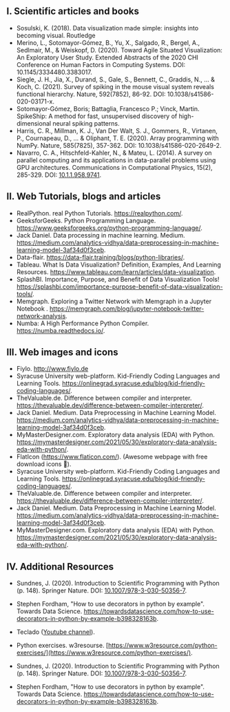 ## I. Scientific articles and books

+ Sosulski, K. (2018). Data visualization made simple: insights into becoming visual. Routledge
+ Merino, L., Sotomayor-Gómez, B., Yu, X., Salgado, R., Bergel, A., Sedlmair, M., & Weiskopf, D. (2020). Toward Agile Situated Visualization: An Exploratory User Study. Extended Abstracts of the 2020 CHI Conference on Human Factors in Computing Systems. DOI: 10.1145/3334480.3383017.
+ Siegle, J. H., Jia, X., Durand, S., Gale, S., Bennett, C., Graddis, N., … & Koch, C. (2021). Survey of spiking in the mouse visual system reveals functional hierarchy. Nature, 592(7852), 86-92. DOI: 10.1038/s41586-020-03171-x.
+ Sotomayor-Gómez, Boris; Battaglia, Francesco P.; Vinck, Martin. SpikeShip: A method for fast, unsupervised discovery of high-dimensional neural spiking patterns.
+ Harris, C. R., Millman, K. J., Van Der Walt, S. J., Gommers, R., Virtanen, P., Cournapeau, D., ... & Oliphant, T. E. (2020). Array programming with NumPy. Nature, 585(7825), 357-362. DOI: 10.1038/s41586-020-2649-2.
+ Navarro, C. A., Hitschfeld-Kahler, N., & Mateu, L. (2014). A survey on parallel computing and its applications in data-parallel problems using GPU architectures. Communications in Computational Physics, 15(2), 285-329. DOI: [10.1.1.958.9741](https://citeseerx.ist.psu.edu/viewdoc/download?doi=10.1.1.958.9741&rep=rep1&type=pdf).

## II. Web Tutorials, blogs and articles

+ RealPython. real Python Tutorials. https://realpython.com/.
+ GeeksforGeeks. Python Programming Language. https://www.geeksforgeeks.org/python-programming-language/.
+ Jack Daniel. Data processing in machine learning. Medium. https://medium.com/analytics-vidhya/data-preprocessing-in-machine-learning-model-3af34d0f3ceb.
+ Data-flair. https://data-flair.training/blogs/python-libraries/.
+ Tableau. What Is Data Visualization? Definition, Examples, And Learning Resources. https://www.tableau.com/learn/articles/data-visualization.
+ SplashBI. Importance, Purpose, and Benefit of Data Visualization Tools! https://splashbi.com/importance-purpose-benefit-of-data-visualization-tools/.
+ Memgraph. Exploring a Twitter Network with Memgraph in a Jupyter Notebook . https://memgraph.com/blog/jupyter-notebook-twitter-network-analysis.
+ Numba: A High Performance Python Compiler. https://numba.readthedocs.io/.

## III. Web images and icons

+ Fiylo. http://www.fiylo.de
+ Syracuse University web-platform. Kid-Friendly Coding Languages and Learning Tools. https://onlinegrad.syracuse.edu/blog/kid-friendly-coding-languages/.
+ TheValuable.de. Difference between compiler and interpreter. https://thevaluable.dev/difference-between-compiler-interpreter/.
+ Jack Daniel. Medium. Data Preprocessing in Machine Learning Model. https://medium.com/analytics-vidhya/data-preprocessing-in-machine-learning-model-3af34d0f3ceb. 
+ MyMasterDesigner.com. Exploratory data analysis (EDA) with Python. https://mymasterdesigner.com/2021/05/30/exploratory-data-analysis-eda-with-python/. 
+ FlatIcon (https://www.flaticon.com/). (Awesome webpage with free download icons 🖤).
+ Syracuse University web-platform. Kid-Friendly Coding Languages and Learning Tools. https://onlinegrad.syracuse.edu/blog/kid-friendly-coding-languages/.
+ TheValuable.de. Difference between compiler and interpreter. https://thevaluable.dev/difference-between-compiler-interpreter/.
+ Jack Daniel. Medium. Data Preprocessing in Machine Learning Model. https://medium.com/analytics-vidhya/data-preprocessing-in-machine-learning-model-3af34d0f3ceb. 
+ MyMasterDesigner.com. Exploratory data analysis (EDA) with Python. https://mymasterdesigner.com/2021/05/30/exploratory-data-analysis-eda-with-python/. 


## IV. Additional Resources

+ Sundnes, J. (2020). Introduction to Scientific Programming with Python (p. 148). Springer Nature. DOI: [10.1007/978-3-030-50356-7](https://doi.org/10.1007/978-3-030-50356-7).
+ Stephen Fordham, "How to use decorators in python by example". Towards Data Science. https://towardsdatascience.com/how-to-use-decorators-in-python-by-example-b398328163b.

+ Teclado ([Youtube channel](https://www.youtube.com/channel/UCINg1S61mpN7dZW8vR2ikCw)).
+ Python exercises. w3resourse. [https://www.w3resource.com/python-exercises/](https://www.w3resource.com/python-exercises/).

+ Sundnes, J. (2020). Introduction to Scientific Programming with Python (p. 148). Springer Nature. DOI: [10.1007/978-3-030-50356-7](https://doi.org/10.1007/978-3-030-50356-7).
+ Stephen Fordham, "How to use decorators in python by example". Towards Data Science. https://towardsdatascience.com/how-to-use-decorators-in-python-by-example-b398328163b.
